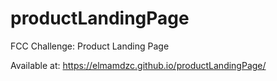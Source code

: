 # productLandingPage
FCC Challenge: Product Landing Page

Available at: https://elmamdzc.github.io/productLandingPage/
